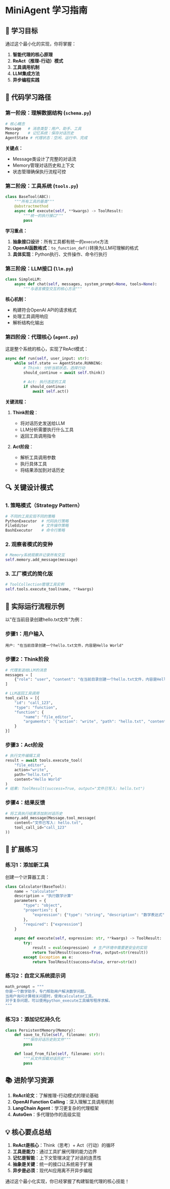 # MiniAgent 学习指南

## 🎯 学习目标

通过这个最小化的实现，你将掌握：

1. **智能代理的核心原理**
2. **ReAct（推理-行动）模式**
3. **工具调用机制**
4. **LLM集成方法**
5. **异步编程实践**

## 📖 代码学习路径

### 第一阶段：理解数据结构 (`schema.py`)

```python
# 核心概念
Message   # 消息类型：用户、助手、工具
Memory    # 记忆系统：保存对话历史
AgentState # 代理状态：空闲、运行中、完成
```

**关键点：**
- Message类设计了完整的对话流
- Memory管理对话历史和上下文
- 状态管理确保执行流程可控

### 第二阶段：工具系统 (`tools.py`)

```python
class BaseTool(ABC):
    """所有工具的基类"""
    @abstractmethod
    async def execute(self, **kwargs) -> ToolResult:
        """统一的执行接口"""
        pass
```

**学习重点：**
1. **抽象接口设计**：所有工具都有统一的`execute`方法
2. **OpenAI函数格式**：`to_function_def()`转换为LLM可理解的格式
3. **具体实现**：Python执行、文件操作、命令行执行

### 第三阶段：LLM接口 (`llm.py`)

```python
class SimpleLLM:
    async def chat(self, messages, system_prompt=None, tools=None):
        """与语言模型交互的核心方法"""
```

**核心机制：**
- 构建符合OpenAI API的请求格式
- 处理工具调用响应
- 解析结构化输出

### 第四阶段：代理核心 (`agent.py`)

这是整个系统的核心，实现了ReAct模式：

```python
async def run(self, user_input: str):
    while self.state == AgentState.RUNNING:
        # Think: 分析当前状态，选择行动
        should_continue = await self.think()
        
        # Act: 执行选定的工具
        if should_continue:
            await self.act()
```

**关键流程：**

1. **Think阶段**：
   - 将对话历史发送给LLM
   - LLM分析需要执行什么工具
   - 返回工具调用指令

2. **Act阶段**：
   - 解析工具调用参数
   - 执行具体工具
   - 将结果添加到对话历史

## 🔍 关键设计模式

### 1. 策略模式（Strategy Pattern）
```python
# 不同的工具实现不同的策略
PythonExecutor  # 代码执行策略
FileEditor      # 文件操作策略  
BashExecutor    # 命令行策略
```

### 2. 观察者模式的变种
```python
# Memory系统观察并记录所有交互
self.memory.add_message(message)
```

### 3. 工厂模式的简化版
```python
# ToolCollection管理工具实例
self.tools.execute_tool(name, **kwargs)
```

## 🚀 实际运行流程示例

以"在当前目录创建hello.txt文件"为例：

### 步骤1：用户输入
```
用户: "在当前目录创建一个hello.txt文件，内容是Hello World"
```

### 步骤2：Think阶段
```python
# 代理发送给LLM的消息
messages = [
    {"role": "user", "content": "在当前目录创建一个hello.txt文件，内容是Hello World"}
]

# LLM返回工具调用
tool_calls = [{
    "id": "call_123",
    "type": "function", 
    "function": {
        "name": "file_editor",
        "arguments": '{"action": "write", "path": "hello.txt", "content": "Hello World"}'
    }
}]
```

### 步骤3：Act阶段
```python
# 执行文件编辑工具
result = await tools.execute_tool(
    "file_editor", 
    action="write", 
    path="hello.txt", 
    content="Hello World"
)
# 结果: ToolResult(success=True, output="文件已写入: hello.txt")
```

### 步骤4：结果反馈
```python
# 将工具执行结果添加到对话历史
memory.add_message(Message.tool_message(
    content="文件已写入: hello.txt",
    tool_call_id="call_123"
))
```

## 🔧 扩展练习

### 练习1：添加新工具
创建一个计算器工具：

```python
class Calculator(BaseTool):
    name = "calculator"
    description = "执行数学计算"
    parameters = {
        "type": "object",
        "properties": {
            "expression": {"type": "string", "description": "数学表达式"}
        },
        "required": ["expression"]
    }
    
    async def execute(self, expression: str, **kwargs) -> ToolResult:
        try:
            result = eval(expression)  # 生产环境中需要更安全的实现
            return ToolResult(success=True, output=str(result))
        except Exception as e:
            return ToolResult(success=False, error=str(e))
```

### 练习2：自定义系统提示词
```python
math_prompt = """
你是一个数学助手，专门帮助用户解决数学问题。
当用户询问计算相关问题时，使用calculator工具。
对于复杂问题，可以使用python_execute工具编写程序求解。
"""
```

### 练习3：添加记忆持久化
```python
class PersistentMemory(Memory):
    def save_to_file(self, filename: str):
        """保存对话历史到文件"""
        pass
    
    def load_from_file(self, filename: str):
        """从文件加载对话历史"""
        pass
```


## 📚 进阶学习资源

1. **ReAct论文**：了解推理-行动模式的理论基础
2. **OpenAI Function Calling**：深入理解工具调用机制
3. **LangChain Agent**：学习更复杂的代理框架
4. **AutoGen**：多代理协作的高级实现

## 💡 核心要点总结

1. **ReAct是核心**：Think（思考）+ Act（行动）的循环
2. **工具是能力**：通过工具扩展代理的能力边界
3. **记忆是智能**：上下文管理决定了对话的连贯性
4. **抽象是关键**：统一的接口让系统易于扩展
5. **异步是必须**：现代AI应用离不开异步编程

通过这个最小化实现，你已经掌握了构建智能代理的核心技能！